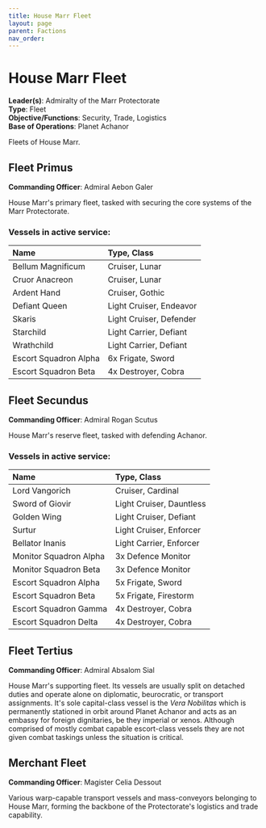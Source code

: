 ```yaml
---
title: House Marr Fleet
layout: page
parent: Factions
nav_order: 
---
```

# House Marr Fleet
**Leader(s)**: Admiralty of the Marr Protectorate  
**Type**: Fleet  
**Objective/Functions**: Security, Trade, Logistics  
**Base of Operations**: Planet Achanor  

Fleets of House Marr.

## Fleet Primus
**Commanding Officer**: Admiral Aebon Galer  

House Marr's primary fleet, tasked with securing the core systems of the Marr Protectorate.

### Vessels in active service:

| Name          | Type, Class   |
| :------------ | :------------ |
| Bellum Magnificum | Cruiser, Lunar |
| Cruor Anacreon | Cruiser, Lunar |
| Ardent Hand | Cruiser, Gothic |
| Defiant Queen | Light Cruiser, Endeavor |
| Skaris | Light Cruiser, Defender |
| Starchild | Light Carrier, Defiant |
| Wrathchild | Light Carrier, Defiant |
| Escort Squadron Alpha | 6x Frigate, Sword |
| Escort Squadron Beta | 4x Destroyer, Cobra |

## Fleet Secundus
**Commanding Officer**: Admiral Rogan Scutus  

House Marr's reserve fleet, tasked with defending Achanor.

### Vessels in active service:

| Name          | Type, Class   |
| :------------ | :------------ |
| Lord Vangorich | Cruiser, Cardinal |
| Sword of Giovir | Light Cruiser, Dauntless |
| Golden Wing | Light Cruiser, Defiant |
| Surtur | Light Cruiser, Enforcer |
| Bellator Inanis | Light Carrier, Enforcer |
| Monitor Squadron Alpha | 3x Defence Monitor |
| Monitor Squadron Beta | 3x Defence Monitor |
| Escort Squadron Alpha | 5x Frigate, Sword |
| Escort Squadron Beta | 5x Frigate, Firestorm |
| Escort Squadron Gamma | 4x Destroyer, Cobra |
| Escort Squadron Delta | 4x Destroyer, Cobra |

## Fleet Tertius
**Commanding Officer**: Admiral Absalom Sial  

House Marr's supporting fleet. Its vessels are usually split on detached duties and operate alone on diplomatic, beurocratic, or transport assignments. It's sole capital-class vessel is the *Vera Nobilitas* which is permanently stationed in orbit around Planet Achanor and acts as an embassy for foreign dignitaries, be they imperial or xenos. Although comprised of mostly combat capable escort-class vessels they are not given combat taskings unless the situation is critical.

## Merchant Fleet
**Commanding Officer**: Magister Celia Dessout  

Various warp-capable transport vessels and mass-conveyors belonging to House Marr, forming the backbone of the Protectorate's logistics and trade capability.